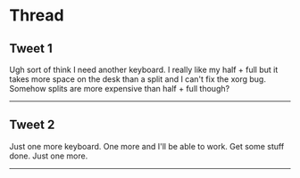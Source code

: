 # Thread

## Tweet 1

Ugh sort of think I need another keyboard. I really like my half + full but it takes more space on the desk than a split and I can't fix the xorg bug. Somehow splits are more expensive than half + full though?

---

## Tweet 2

Just one more keyboard. One more and I'll be able to work. Get some stuff done. Just one more.

---

